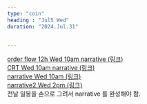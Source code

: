 ```yaml
---
type: "coin"
heading : "Jul5 Wed"
duration: "2024.Jul.31"


---
```

 


[order flow 12h Wed 10am narrative (링크)](/todo/images/order-flow-2024-07-31-10AM.png)   
[CRT Wed 10am narrative (링크)](/todo/images/CRT-2024-07-31-10AM.png)  
[narrative Wed 10am  (링크)](/todo/images/narrative-2024-07-31-10AM.png)  
[narrative2 Wed 2pm  (링크)](/todo/images/narrative2-2024-07-31-10AM.png)  
전날 일봉을 손으로 그려서 narrative 를 완성해야 함.  


